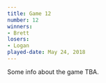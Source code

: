 ```yaml
---
title: Game 12
number: 12
winners: 
- Brett
losers: 
- Logan
played-date: May 24, 2018
---
```

Some info about the game TBA.
